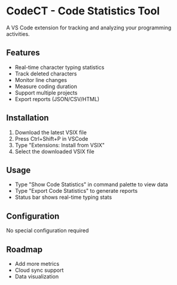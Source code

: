 # CodeCT - Code Statistics Tool

A VS Code extension for tracking and analyzing your programming activities.

## Features
- Real-time character typing statistics
- Track deleted characters
- Monitor line changes
- Measure coding duration
- Support multiple projects
- Export reports (JSON/CSV/HTML)

## Installation
1. Download the latest VSIX file
2. Press Ctrl+Shift+P in VSCode
3. Type "Extensions: Install from VSIX"
4. Select the downloaded VSIX file

## Usage
- Type "Show Code Statistics" in command palette to view data
- Type "Export Code Statistics" to generate reports
- Status bar shows real-time typing stats

## Configuration
No special configuration required

## Roadmap
- Add more metrics
- Cloud sync support
- Data visualization
